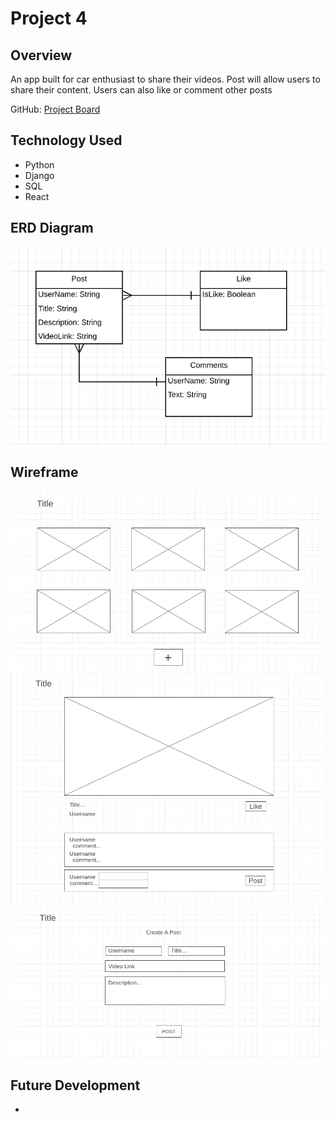 # Project 4

## Overview

An app built for car enthusiast to share their videos. Post will allow users to share their content.  Users can also like or comment other posts 

<!-- Heroku: <a href="#">Carfection App</a> -->
GitHub: <a href="https://git.generalassemb.ly/vithusan/SEI24-project4/projects/1?add_cards_query=is%3Aopen">Project Board</a>

## Technology Used
- Python
- Django
- SQL
- React

## ERD Diagram
!['ERD Diagram'](/img/erd_diagram.png)

## Wireframe
!['Wireframe 1'](/img/wireframe1.png)
!['Wireframe 2'](/img/wireframe2.png)
!['Wireframe 3'](/img/wireframe3.png)


## Future Development
- 